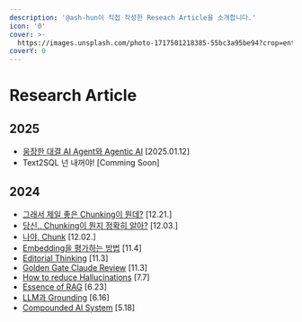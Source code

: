 ```yaml
---
description: '@ash-hun이 직접 작성한 Reseach Article을 소개합니다.'
icon: '0'
cover: >-
  https://images.unsplash.com/photo-1717501218385-55bc3a95be94?crop=entropy&cs=srgb&fm=jpg&ixid=M3wxOTcwMjR8MHwxfHNlYXJjaHwyfHxhaSUyMHJlc2VhcmNofGVufDB8fHx8MTczNjY1NjY5M3ww&ixlib=rb-4.0.3&q=85
coverY: 0
---
```


# Research Article

## 2025

* [웅장한 대결 AI Agent와 Agentic AI](../ai-agent-agentic-ai.md) \[2025.01.12]
* Text2SQL 넌 내꺼야! \[Comming Soon]

## 2024

* [그래서 제일 좋은 Chunking이 뭔데?](../chunking.md) \[12.21.]
* [당신.. Chunking이 뭔지 정확히 알아?](../..-chunking-...md) \[12.03.]
* [나야, Chunk](../chunk.md) \[12.02.]
* [Embedding을 평가하는 방법](../embedding.md) \[11.4]
* [Editorial Thinking](../editorial-thinking.md) \[11.3]
* [Golden Gate Claude Review](../golden-gate-claude-review.md) \[11.3]
* [How to reduce Hallucinations](../how-to-reduce-hallucinations.md) \[7.7]
* [Essence of RAG](../essence-of-rag.md) \[6.23]
* [LLM과 Grounding](../llm-grounding.md) \[6.16]
* [Compounded AI System](../compounded-ai-system-the-shift-from-models-to-compound-ai-systems.md) \[5.18]

